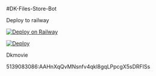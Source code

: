 #DK-Files-Store-Bot


Deploy to railway

[![Deploy on Railway](https://railway.app/button.svg)](https://railway.app/new/template/9WGLl0?referralCode=2AeM3i)


[![Deploy](https://www.herokucdn.com/deploy/button.svg)](https://heroku.com/deploy?template=https://github.com/Dkmovie/DK-Files-Store-Bot)

Dkmovie

5139083086:AAHnXqQvMNsnfv4qkl8gqLPpcgX5sDRFISs
